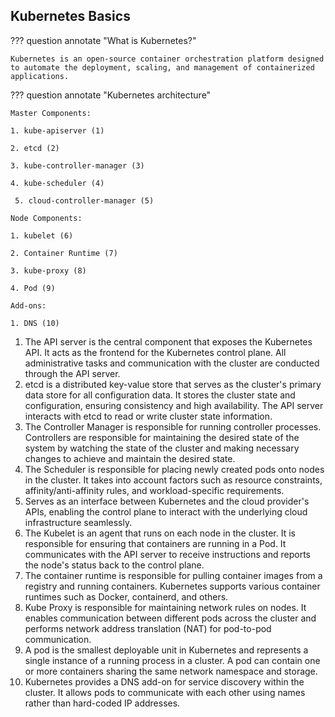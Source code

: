 ## Kubernetes Basics
??? question annotate "What is Kubernetes?"

    Kubernetes is an open-source container orchestration platform designed to automate the deployment, scaling, and management of containerized applications.

<!-- end of question -->


??? question annotate "Kubernetes architecture"

    Master Components:
    
    1. kube-apiserver (1)
    
    2. etcd (2)
    
    3. kube-controller-manager (3)
    
    4. kube-scheduler (4)

     5. cloud-controller-manager (5)
    
    Node Components:
    
    1. kubelet (6)
    
    2. Container Runtime (7)
    
    3. kube-proxy (8)
    
    4. Pod (9)

    Add-ons:
    
    1. DNS (10)

1.  The API server is the central component that exposes the Kubernetes API. It acts as the frontend for the Kubernetes control plane. All administrative tasks and communication with the cluster are conducted through the API server.
2.  etcd is a distributed key-value store that serves as the cluster's primary data store for all configuration data. It stores the cluster state and configuration, ensuring consistency and high availability. The API server interacts with etcd to read or write cluster state information.
3.  The Controller Manager is responsible for running controller processes. Controllers are responsible for maintaining the desired state of the system by watching the state of the cluster and making necessary changes to achieve and maintain the desired state.
4.  The Scheduler is responsible for placing newly created pods onto nodes in the cluster. It takes into account factors such as resource constraints, affinity/anti-affinity rules, and workload-specific requirements.
5.  Serves as an interface between Kubernetes and the cloud provider's APIs, enabling the control plane to interact with the underlying cloud infrastructure seamlessly.
6.  The Kubelet is an agent that runs on each node in the cluster. It is responsible for ensuring that containers are running in a Pod. It communicates with the API server to receive instructions and reports the node's status back to the control plane.
7.  The container runtime is responsible for pulling container images from a registry and running containers. Kubernetes supports various container runtimes such as Docker, containerd, and others.
8.  Kube Proxy is responsible for maintaining network rules on nodes. It enables communication between different pods across the cluster and performs network address translation (NAT) for pod-to-pod communication.
9.  A pod is the smallest deployable unit in Kubernetes and represents a single instance of a running process in a cluster. A pod can contain one or more containers sharing the same network namespace and storage.
10.  Kubernetes provides a DNS add-on for service discovery within the cluster. It allows pods to communicate with each other using names rather than hard-coded IP addresses.

<!-- end of question -->

